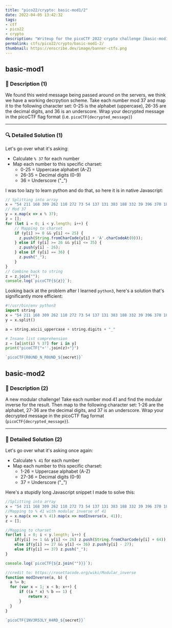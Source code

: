 ```yaml
---
title: "pico22/crypto: basic-mod1/2"
date: 2022-04-05 13:42:32
tags:
- ctf
- pico22
- crypto
description: "Writeup for the picoCTF 2022 crypto challenge [basic-mod1/2]."
permalink: ctfs/pico22/crypto/basic-mod1-2/
thumbnail: https://enscribe.dev/image/banner-ctfs.png
---
```


## basic-mod1

### 📜 Description (1)

We found this weird message being passed around on the servers, we think we have a working decrpytion scheme. Take each number mod 37 and map it to the following character set: 0-25 is the alphabet (uppercase), 26-35 are the decimal digits, and 36 is an underscore. Wrap your decrypted message in the picoCTF flag format (i.e. `picoCTF{decrypted_message}`)

---

### 🔍 Detailed Solution (1)

Let's go over what it's asking:

- Calculate `% 37` for each number
- Map each number to this specific charset:
  - 0-25 = Uppercase alphabet (A-Z)
  - 26-35 = Decimal digits (0-9)
  - 36 = Underscore ("_")

I was too lazy to learn python and do that, so here it is in native Javascript:

```js
// Splitting into array
x = "54 211 168 309 262 110 272 73 54 137 131 383 188 332 39 396 370 182 328 327 366 70".split();
// Mod 37
y = x.map(x => x % 37);
z = [];
for (let i = 0; i < y.length; i++) {
    // Mapping to charset
    if (y[i] >= 0 && y[i] <= 25) {
      z.push(String.fromCharCode(y[i] + 'A'.charCodeAt(0)));
    } else if (y[i] >= 26 && y[i] <= 35) {
      z.push(y[i] - 26);
    } else if (y[i] == 36) {
      z.push("_");
    }
}
// Combine back to string
z = z.join("");
console.log(`picoCTF{${z}}`);
```

Looking back at the problem after I learned `python3`, here's a solution that's significantly more efficient:

```py
#!/usr/bin/env python3
import string
x = "54 211 168 309 262 110 272 73 54 137 131 383 188 332 39 396 370 182 328 327 366 70"
y = x.split()

a = string.ascii_uppercase + string.digits + "_"

# Insane list comprehension
z = [a[int(i) % 37] for i in y]
print("picoCTF{"+''.join(z)+"}")
```

```js
`picoCTF{R0UND_N_R0UND_${secret}}`
```

## basic-mod2

### 📰 Description (2)

A new modular challenge!
Take each number mod 41 and find the modular inverse for the result. Then map to the following character set: 1-26 are the alphabet, 27-36 are the decimal digits, and 37 is an underscore.
Wrap your decrypted message in the picoCTF flag format (`picoCTF{decrypted_message}`).

---

### 🔎 Detailed Solution (2)

Let's go over what it's asking once again:

- Calculate `% 41` for each number
- Map each number to this specific charset:
  - 1-26 = Uppercase alphabet (A-Z)
  - 27-36 = Decimal digits (0-9)
  - 37 = Underscore ("_")

Here's a stupidly long Javascript snippet I made to solve this:

```js
//Splitting into array
x = "54 211 168 309 262 110 272 73 54 137 131 383 188 332 39 396 370 182 328 327 366 70".split();
//Mapping to % 41 with modular inverse of 41
y = x.map(x => x % 41).map(x => modInverse(x, 41));
z = [];

//Mapping to charset
for(let i = 0; i < y.length; i++) {
    if(y[i] >= 1 && y[i] <= 26) z.push(String.fromCharCode(y[i] + 64));
    else if(y[i] >= 27 && y[i] <= 36) z.push(y[i] - 27);
    else if(y[i] == 37) z.push("_");
}

console.log(`picoCTF{${z.join("")}}`);

//credit to: https://rosettacode.org/wiki/Modular_inverse
function modInverse(a, b) {
  a %= b;
  for (var x = 1; x < b; x++) {
      if ((a * x) % b == 1) {
          return x;
      }
  }
}
```

```js
`picoCTF{1NV3R53LY_H4RD_${secret}}`
```
